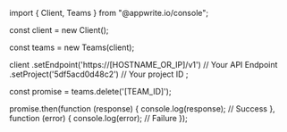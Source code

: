 import { Client, Teams } from "@appwrite.io/console";

const client = new Client();

const teams = new Teams(client);

client
    .setEndpoint('https://[HOSTNAME_OR_IP]/v1') // Your API Endpoint
    .setProject('5df5acd0d48c2') // Your project ID
;

const promise = teams.delete('[TEAM_ID]');

promise.then(function (response) {
    console.log(response); // Success
}, function (error) {
    console.log(error); // Failure
});